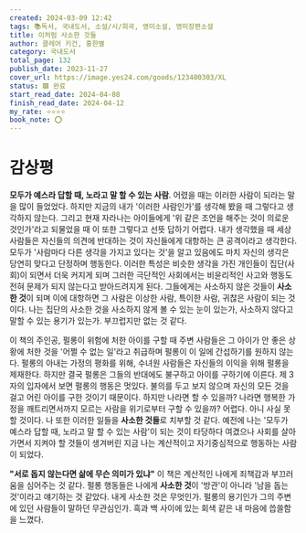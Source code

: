 ```yaml
---
created: 2024-03-09 12:42
tags: 📚독서, 국내도서, 소설/시/희곡, 영미소설, 영미장편소설
title: 이처럼 사소한 것들
author: 클레어 키건, 홍한별
category: 국내도서
total_page: 132
publish_date: 2023-11-27
cover_url: https://image.yes24.com/goods/123400303/XL
status: 🟩 완료
start_read_date: 2024-04-08
finish_read_date: 2024-04-12
my_rate: ⭐⭐⭐⭐
book_note: ⭕
---
```


# 감상평
**모두가 예스라 답할 때, 노라고 말 할 수 있는 사람**.
어렸을 때는 이러한 사람이 되라는 말을 많이 들었었다. 하지만 지금의 내가 '이러한 사람인가'를 생각해 봤을 때 그렇다고 생각하지 않는다. 그리고 현재 자라나는 아이들에게 '위 같은 조언을 해주는 것이 의로운 것인가'라고 되물었을 때 이 또한 그렇다고 선뜻 답하기 어렵다. 내가 생각했을 때 세상 사람들은 자신들의 의견에 반대하는 것이 자신들에게 대항하는 큰 공격이라고 생각한다. 모두가 '사람마다 다른 생각을 가지고 있다는 것'을 알고 있음에도 마치 자신의 생각은 당연히 맞다고 단정하며 행동한다. 이러한 특성은 비슷한 생각을 가진 개인들이 집단(사회)이 되면서 더욱 커지게 되며 그러한 극단적인 사회에서는 비윤리적인 사고와 행동도 전혀 문제가 되지 않는다고 받아드려지게 된다. 그들에게는 사소하지 않은 것들이 **사소한 것**이 되며 이에 대항하면 그 사람은 이상한 사람, 특이한 사람, 귀찮은 사람이 되는 것이다. 나는 집단의 사소한 것을 사소하지 않게 볼 수 있는 눈이 있는가, 사소하지 않다고 말할 수 있는 용기가 있는가. 부끄럽지만 없는 것 같다.

이 책의 주인공, 펄롱이 위험에 처한 아이를 구할 때 주변 사람들은 그 아이가 안 좋은 상황에 처한 것을 '어쩔 수 없는 일'라고 취급하며 펄롱이 이 일에 간섭하기를 원하지 않는다. 펄롱의 아내는 가정의 평화를 위해, 수녀원 사람들은 자신들의 이익을 위해 펄롱을 제재한다. 하지만 결국 펄롱은 그들의 반대에도 불구하고 아이를 구하기에 이른다. 제 3자의 입자에서 보면 펄롱의 행동은 멋있다. 불의를 두고 보지 않으며 자신의 모든 것을 걸고 어린 아이를 구한 것이기 때문이다. 하지만 나라면 할 수 있을까? 나라면 행복한 가정을 깨트리면서까지 모르는 사람을 위기로부터 구할 수 있을까? 어렵다. 아니 사실 못할 것이다. 나 또한 이러한 일들을 **사소한 것들**로 치부할 것 같다. 예전에 나는 '모두가 예스라 답할 때, 노라고 말 할 수 있는 사람'이 되는 것이 타당하다 여겼으나 사회를 살아가면서 지켜야 할 것들이 생겨버린 지금 나는 계산적이고 자기중심적으로 행동하는 사람이 되었다.

**"서로 돕지 않는다면 삶에 무슨 의미가 있냐"**
이 책은 계산적인 나에게 죄책감과 부끄러움을 심어주는 것 같다. 펄롱 행동들은 나에게 **사소한 것**이 '방관'이 아니라 '남을 돕는 것'이라고 얘기하는 것 같았다. 내게 사소한 것은 무엇인가. 펄롱의 용기인가 그의 주변에 있던 사람들이 말하던 무관심인가. 흑과 백 사이에 있는 회색 같은 내 마음에 씁쓸함을 느꼈다.